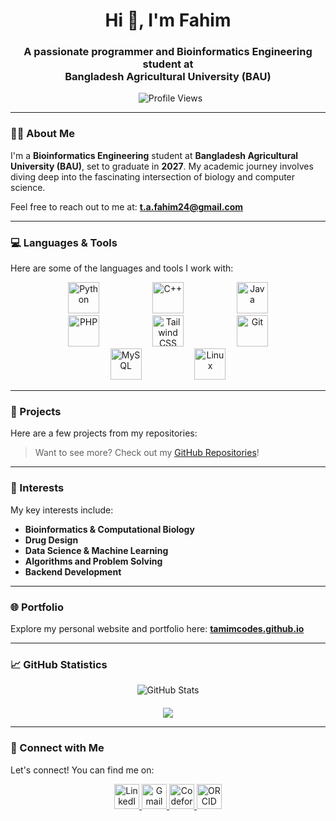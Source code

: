<h1 align="center">Hi 👋, I'm Fahim</h1>
<h3 align="center">A passionate programmer and Bioinformatics Engineering student at <br> Bangladesh Agricultural University (BAU)</h3>

<p align="center">
  <img src="https://komarev.com/ghpvc/?username=tamimcodes&label=Profile%20views&color=brightgreen&style=flat&abbreviated=true" alt="Profile Views" />
</p>

---

### 👨‍🎓 About Me

I'm a **Bioinformatics Engineering** student at **Bangladesh Agricultural University (BAU)**, set to graduate in **2027**. My academic journey involves diving deep into the fascinating intersection of biology and computer science.
<!----------------------
I'm currently exploring:
* **Bioinformatics**
* **Drug Design**
* **Data Science**
* **Algorithms**
* **Backend Development**
------------------------------>

<p>Feel free to reach out to me at: <a href="mailto:t.a.fahim24@gmail.com"><strong>t.a.fahim24@gmail.com</strong></a></p>

---

### 💻 Languages & Tools

Here are some of the languages and tools I work with:

<p align="center">
  <img src="https://cdn.jsdelivr.net/gh/devicons/devicon/icons/python/python-original.svg" height="50" alt="Python" style="margin: 0 40.5px;" />
  <img src="https://cdn.jsdelivr.net/gh/devicons/devicon/icons/cplusplus/cplusplus-original.svg" height="50" alt="C++" style="margin: 0 40.5px;" />
  <img src="https://cdn.jsdelivr.net/gh/devicons/devicon/icons/java/java-original.svg" height="50" alt="Java" style="margin: 0 40.5px;" />
  <img src="https://cdn.jsdelivr.net/gh/devicons/devicon/icons/php/php-original.svg" height="50" alt="PHP" style="margin: 0 40.5px;" />
  <img src="https://cdn.jsdelivr.net/gh/devicons/devicon/icons/tailwindcss/tailwindcss-original.svg" height="50" alt="Tailwind CSS" style="margin: 0 40.5px;" />
  <img src="https://cdn.jsdelivr.net/gh/devicons/devicon/icons/git/git-original.svg" height="50" alt="Git" style="margin: 0 40.5px;" />
  <img src="https://cdn.jsdelivr.net/gh/devicons/devicon/icons/mysql/mysql-original.svg" height="50" alt="MySQL" style="margin: 0 40.5px;" />
  <img src="https://cdn.jsdelivr.net/gh/devicons/devicon/icons/linux/linux-original.svg" height="50" alt="Linux" style="margin: 0 40.5px;" />
</p>

---

### 📁 Projects

Here are a few projects from my repositories:
<!---------------------------------------
* 🔬 **[GeneSeqAnalyzer](https://github.com/tamimcodes/GeneSeqAnalyzer)**: A tool for analyzing and visualizing genetic sequences.
* 🧪 **[Protein-Structure-Visualizer](https://github.com/tamimcodes/Protein-Structure-Visualizer)**: 3D rendering of protein structures using Python.
* 📊 **[Student-Grade-Manager](https://github.com/tamimcodes/Student-Grade-Manager)**: A Java-based CRUD application for managing student records.
-------------------------------------------->
> Want to see more? Check out my [GitHub Repositories](https://github.com/tamimcodes?tab=repositories)!

---

### 🧠 Interests

My key interests include:

* **Bioinformatics & Computational Biology**
* **Drug Design**
* **Data Science & Machine Learning**
* **Algorithms and Problem Solving**
* **Backend Development**

---

### 🌐 Portfolio

Explore my personal website and portfolio here:
<a href="https://tamimcodes.github.io" target="_blank"><strong>tamimcodes.github.io</strong></a>

---

### 📈 GitHub Statistics

<p align="center">
  <img src="https://github-readme-stats.vercel.app/api?username=tamimcodes&show_icons=true&theme=dark&hide_border=true&bg_color=0D1117&title_color=093FB4&text_color=ffffff&icon_color=30B24A&ring_color=30B24A" alt="GitHub Stats" />
</p>

<p align="center" style="margin-top: 20px;">
  <a href="https://git.io/streak-stats">
    <img src="https://github-readme-streak-stats.herokuapp.com?user=tamimcodes&theme=github-dark&hide_border=true&date_format=M%20j%5B%2C%20Y%5D"  />
  </a>
</p>


---

### 🤝 Connect with Me

Let's connect! You can find me on:

<p align="center">
  <a href="https://www.linkedin.com/in/md-tamim-ahmed-fahim/" target="_blank" >
    <img src="https://content.linkedin.com/content/dam/me/business/en-us/amp/xbu/linkedin-revised-brand-guidelines/linkedin-logo/fg/brandg-linkedinlogo-hero-logo-dsk-v01.png.original.png" alt="LinkedIn" style="height: 40px;"/>
  </a>
  <a href="mailto:t.a.fahim24@gmail.com" target="_blank" >
    <img src="https://ssl.gstatic.com/ui/v1/icons/mail/rfr/logo_gmail_lockup_default_1x_r5.png" alt="Gmail" style="height: 40px;"/>
  </a>
  <a href="https://codeforces.com/profile/t_amim" target="_blank" >
    <img src="https://codeforces.org/s/15889/images/codeforces-sponsored-by-ton.png" alt="Codeforces" style="height: 40px;"/>
  </a>
  <a href="https://orcid.org/0009-0009-5159-0278" target="_blank" >
    <img src="https://orcid.org/assets/vectors/orcid.logo.svg" alt="ORCID" style="height: 40px;"/>
  </a>
</p>

